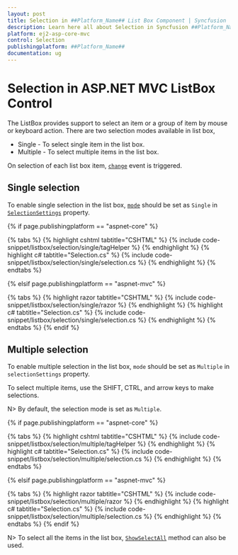 ```yaml
---
layout: post
title: Selection in ##Platform_Name## List Box Component | Syncfusion
description: Learn here all about Selection in Syncfusion ##Platform_Name## List Box component of Syncfusion Essential JS 2 and more.
platform: ej2-asp-core-mvc
control: Selection
publishingplatform: ##Platform_Name##
documentation: ug
---
```



# Selection in ASP.NET MVC ListBox Control

The ListBox provides support to select an item or a group of item by mouse or keyboard action. There are two selection modes available in list box,

* Single -  To select single item in the list box.
* Multiple -  To select multiple items in the list box.

On selection of each list box item, [`change`](https://help.syncfusion.com/cr/aspnetcore-js2/Syncfusion.EJ2.DropDowns.ListBox.html#Syncfusion_EJ2_DropDowns_ListBox_Change) event is triggered.

## Single selection

To enable single selection in the list box, [`mode`](https://help.syncfusion.com/cr/cref_files/aspnetcore-js2/Syncfusion.EJ2~Syncfusion.EJ2.DropDowns.ListBoxSelectionSettings~Mode.html) should be set as `Single` in [`SelectionSettings`](https://help.syncfusion.com/cr/cref_files/aspnetcore-js2/Syncfusion.EJ2~Syncfusion.EJ2.DropDowns.ListBox~SelectionSettings.html) property.

{% if page.publishingplatform == "aspnet-core" %}

{% tabs %}
{% highlight cshtml tabtitle="CSHTML" %}
{% include code-snippet/listbox/selection/single/tagHelper %}
{% endhighlight %}
{% highlight c# tabtitle="Selection.cs" %}
{% include code-snippet/listbox/selection/single/selection.cs %}
{% endhighlight %}
{% endtabs %}

{% elsif page.publishingplatform == "aspnet-mvc" %}

{% tabs %}
{% highlight razor tabtitle="CSHTML" %}
{% include code-snippet/listbox/selection/single/razor %}
{% endhighlight %}
{% highlight c# tabtitle="Selection.cs" %}
{% include code-snippet/listbox/selection/single/selection.cs %}
{% endhighlight %}
{% endtabs %}
{% endif %}



## Multiple selection

To enable multiple selection in the list box, `mode` should be set as `Multiple` in `selectionSettings` property.

To select multiple items, use the SHIFT, CTRL, and arrow keys to make selections.

N> By default, the selection mode is set as `Multiple`.

{% if page.publishingplatform == "aspnet-core" %}

{% tabs %}
{% highlight cshtml tabtitle="CSHTML" %}
{% include code-snippet/listbox/selection/multiple/tagHelper %}
{% endhighlight %}
{% highlight c# tabtitle="Selection.cs" %}
{% include code-snippet/listbox/selection/multiple/selection.cs %}
{% endhighlight %}
{% endtabs %}

{% elsif page.publishingplatform == "aspnet-mvc" %}

{% tabs %}
{% highlight razor tabtitle="CSHTML" %}
{% include code-snippet/listbox/selection/multiple/razor %}
{% endhighlight %}
{% highlight c# tabtitle="Selection.cs" %}
{% include code-snippet/listbox/selection/multiple/selection.cs %}
{% endhighlight %}
{% endtabs %}
{% endif %}



N> To select all the items in the list box, [`ShowSelectAll`](https://help.syncfusion.com/cr/cref_files/aspnetcore-js2/Syncfusion.EJ2~Syncfusion.EJ2.DropDowns.ListBoxSelectionSettings~ShowSelectAll.html) method can also be used.
